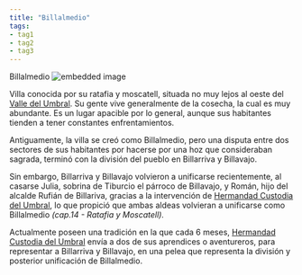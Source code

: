 ```yaml
---
title: "Billalmedio"
tags: 
- tag1
- tag2
- tag3
---
```

Billalmedio
![embedded image](https://assets.legendkeeper.com/8f708506-f1ac-47c8-ad59-6caa6f358078.jpg "Attachment")

Villa conocida por su ratafia y moscatell, situada no muy lejos al oeste del [Valle del Umbral](https://www.legendkeeper.com/app/ckvil5g57t6310808rct5ktxd/cky1pdt5b0018037c6ke1wqbt/). Su gente vive generalmente de la cosecha, la cual es muy abundante. Es un lugar apacible por lo general, aunque sus habitantes tienden a tener constantes enfrentamientos.

Antiguamente, la villa se creó como Billalmedio, pero una disputa entre dos sectores de sus habitantes por hacerse por una hoz que consideraban sagrada, terminó con la división del pueblo en Billarriva y Billavajo.

Sin embargo, Billarriva y Billavajo volvieron a unificarse recientemente, al casarse Julia, sobrina de Tiburcio el párroco de Billavajo, y Román, hijo del alcalde Rufián de Billariva, gracias a la intervención de [Hermandad Custodia del Umbral](https://www.legendkeeper.com/app/ckvil5g57t6310808rct5ktxd/ckw9rh8iy001z036c9lsfyugo/), lo que propició que ambas aldeas volvieran a unificarse como Billalmedio _(cap.14 - Ratafia y Moscatell)._

Actualmente poseen una tradición en la que cada 6 meses, [Hermandad Custodia del Umbral](https://www.legendkeeper.com/app/ckvil5g57t6310808rct5ktxd/ckw9rh8iy001z036c9lsfyugo/) envía a dos de sus aprendices o aventureros, para representar a Billarriva y Billavajo, en una pelea que representa la división y posterior unificación de Billalmedio.